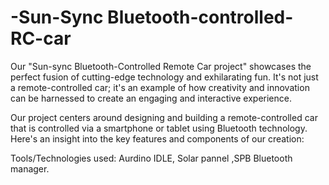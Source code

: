 # -Sun-Sync Bluetooth-controlled-RC-car
Our "Sun-sync Bluetooth-Controlled Remote Car project" showcases the perfect fusion of cutting-edge technology and exhilarating fun. It's not just a remote-controlled car; it's an example of how creativity and innovation can be harnessed to create an engaging and interactive experience.

Our project centers around designing and building a remote-controlled car that is controlled via a smartphone or tablet using Bluetooth technology. Here's an insight into the key features and components of our creation:

Tools/Technologies used: Aurdino IDLE, Solar pannel ,SPB Bluetooth manager.
